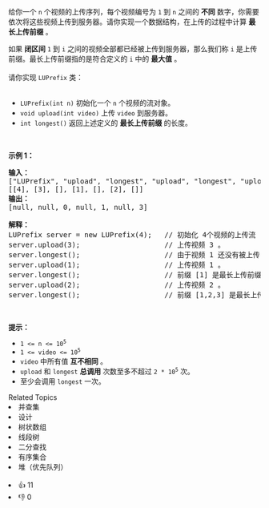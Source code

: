 <p>给你一个&nbsp;<code>n</code>&nbsp;个视频的上传序列，每个视频编号为&nbsp;<code>1</code>&nbsp;到&nbsp;<code>n</code>&nbsp;之间的 <strong>不同</strong>&nbsp;数字，你需要依次将这些视频上传到服务器。请你实现一个数据结构，在上传的过程中计算 <strong>最长上传前缀</strong>&nbsp;。</p>

<p>如果&nbsp;<strong>闭区间</strong>&nbsp;<code>1</code>&nbsp;到&nbsp;<code>i</code>&nbsp;之间的视频全部都已经被上传到服务器，那么我们称 <code>i</code>&nbsp;是上传前缀。最长上传前缀指的是符合定义的 <code>i</code>&nbsp;中的 <strong>最大值</strong>&nbsp;。<br> <br> 请你实现&nbsp;<code>LUPrefix</code>&nbsp;类：</br></br></p>

<ul> 
 <li><code>LUPrefix(int n)</code>&nbsp;初始化一个 <code>n</code>&nbsp;个视频的流对象。</li> 
 <li><code>void upload(int video)</code>&nbsp;上传&nbsp;<code>video</code>&nbsp;到服务器。</li> 
 <li><code>int longest()</code>&nbsp;返回上述定义的 <strong>最长上传前缀</strong>&nbsp;的长度。</li> 
</ul>

<p>&nbsp;</p>

<p><strong>示例 1：</strong></p>

<pre><strong>输入：</strong>
["LUPrefix", "upload", "longest", "upload", "longest", "upload", "longest"]
[[4], [3], [], [1], [], [2], []]
<strong>输出：</strong>
[null, null, 0, null, 1, null, 3]

<strong>解释：</strong>
LUPrefix server = new LUPrefix(4);   // 初始化 4个视频的上传流
server.upload(3);                    // 上传视频 3 。
server.longest();                    // 由于视频 1 还没有被上传，最长上传前缀是 0 。
server.upload(1);                    // 上传视频 1 。
server.longest();                    // 前缀 [1] 是最长上传前缀，所以我们返回 1 。
server.upload(2);                    // 上传视频 2 。
server.longest();                    // 前缀 [1,2,3] 是最长上传前缀，所以我们返回 3 。
</pre>

<p>&nbsp;</p>

<p><strong>提示：</strong></p>

<ul> 
 <li><code>1 &lt;= n &lt;= 10<sup>5</sup></code></li> 
 <li><code>1 &lt;= video &lt;= 10<sup>5</sup></code></li> 
 <li><code>video</code>&nbsp;中所有值 <strong>互不相同</strong>&nbsp;。</li> 
 <li><code>upload</code> 和&nbsp;<code>longest</code>&nbsp;<strong>总调用</strong> 次数至多不超过&nbsp;<code>2 * 10<sup>5</sup></code>&nbsp;次。</li> 
 <li>至少会调用&nbsp;<code>longest</code>&nbsp;一次。</li> 
</ul>

<div><div>Related Topics</div><div><li>并查集</li><li>设计</li><li>树状数组</li><li>线段树</li><li>二分查找</li><li>有序集合</li><li>堆（优先队列）</li></div></div><br><div><li>👍 11</li><li>👎 0</li></div>